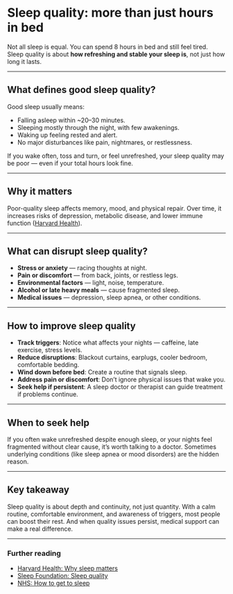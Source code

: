 # Sleep quality: more than just hours in bed

Not all sleep is equal. You can spend 8 hours in bed and still feel tired.  
Sleep quality is about **how refreshing and stable your sleep is**, not just how long it lasts.

---

## What defines good sleep quality?

Good sleep usually means:
- Falling asleep within ~20–30 minutes.
- Sleeping mostly through the night, with few awakenings.
- Waking up feeling rested and alert.
- No major disturbances like pain, nightmares, or restlessness.

If you wake often, toss and turn, or feel unrefreshed, your sleep quality may be poor — even if your total hours look fine.

---

## Why it matters

Poor-quality sleep affects memory, mood, and physical repair. Over time, it increases risks of depression, metabolic disease, and lower immune function ([Harvard Health](https://www.health.harvard.edu/staying-healthy/why-sleep-matters-and-how-to-get-enough)).

---

## What can disrupt sleep quality?

- **Stress or anxiety** — racing thoughts at night.  
- **Pain or discomfort** — from back, joints, or restless legs.  
- **Environmental factors** — light, noise, temperature.  
- **Alcohol or late heavy meals** — cause fragmented sleep.  
- **Medical issues** — depression, sleep apnea, or other conditions.  

---

## How to improve sleep quality

- **Track triggers**: Notice what affects your nights — caffeine, late exercise, stress levels.  
- **Reduce disruptions**: Blackout curtains, earplugs, cooler bedroom, comfortable bedding.  
- **Wind down before bed**: Create a routine that signals sleep.  
- **Address pain or discomfort**: Don’t ignore physical issues that wake you.  
- **Seek help if persistent**: A sleep doctor or therapist can guide treatment if problems continue.  

---

## When to seek help

If you often wake unrefreshed despite enough sleep, or your nights feel fragmented without clear cause, it’s worth talking to a doctor. Sometimes underlying conditions (like sleep apnea or mood disorders) are the hidden reason.

---

## Key takeaway

Sleep quality is about depth and continuity, not just quantity. With a calm routine, comfortable environment, and awareness of triggers, most people can boost their rest. And when quality issues persist, medical support can make a real difference.

---

### Further reading
- [Harvard Health: Why sleep matters](https://www.health.harvard.edu/staying-healthy/why-sleep-matters-and-how-to-get-enough)  
- [Sleep Foundation: Sleep quality](https://www.sleepfoundation.org/sleep-hygiene/sleep-quality)  
- [NHS: How to get to sleep](https://www.nhs.uk/live-well/sleep-and-tiredness/how-to-get-to-sleep/)
